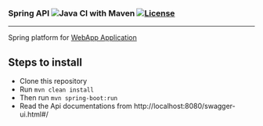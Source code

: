 ### Spring API ![Java CI with Maven](https://github.com/elirehema/spring_rest/workflows/Java%20CI%20with%20Maven/badge.svg) [![License](https://img.shields.io/badge/License-Apache%202.0-blue.svg)](https://opensource.org/licenses/Apache-2.0)
---
Spring platform for [WebApp Application](https://hmis.netlify.app/)

Steps to install
---
- Clone this repository
- Run `mvn clean install` 
- Then run `mvn spring-boot:run`
- Read the Api documentations from http://localhost:8080/swagger-ui.html#/